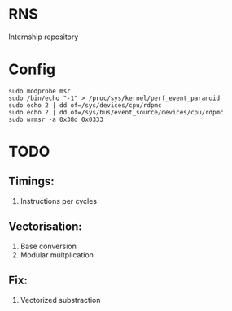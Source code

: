 # RNS
Internship repository

# Config
```shell
sudo modprobe msr
sudo /bin/echo "-1" > /proc/sys/kernel/perf_event_paranoid
sudo echo 2 | dd of=/sys/devices/cpu/rdpmc
sudo echo 2 | dd of=/sys/bus/event_source/devices/cpu/rdpmc
sudo wrmsr -a 0x38d 0x0333
```
# TODO

## Timings:
1. Instructions per cycles

## Vectorisation:
1. Base conversion
2. Modular multplication

## Fix:
1. Vectorized substraction